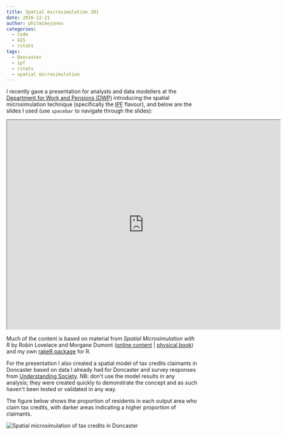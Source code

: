 ```yaml
---
title: Spatial microsimulation 101
date: 2016-12-21
author: philmikejones
categories:
  - Code
  - GIS
  - rstats
tags:
  - Doncaster
  - ipf
  - rstats
  - spatial microsimulation
---
```


I recently gave a presentation for analysts and data modellers at the [Department for Work and Pensions (DWP)](https://www.gov.uk/government/organisations/department-for-work-pensions/about/statistics) introducing the spatial microsimulation technique (specifically the [IPF](https://en.wikipedia.org/wiki/Iterative_proportional_fitting) flavour), and below are the slides I used (use `spacebar` to navigate through the slides):

<iframe src="https://philmikejones.github.io/spatial-microsimulation-101/#/" width="720px" height="550px"></iframe>

Much of the content is based on material from _Spatial Microsimulation with R_ by Robin Lovelace and Morgane Dumont ([online content](http://robinlovelace.net/spatial-microsim-book/) | [physical book](https://www.crcpress.com/Spatial-Microsimulation-with-R/Lovelace-Dumont/p/book/9781498711548)) and my own [rakeR package](https://cran.r-project.org/package=rakeR) for R. 

For the presentation I also created a spatial model of tax credits claimants in Doncaster based on data I already had for Doncaster and survey responses from [Understanding Society](https://www.understandingsociety.ac.uk/). NB: don't use the model results in any analysis; they were created quickly to demonstrate the concept and as such haven't been tested or validated in any way.

The figure below shows the proportion of residents in each output area who claim tax credits, with darker areas indicating a higher proportion of claimants.

![Spatial microsimulation of tax credits in Doncaster](../../images/taxcredits_result.png)
